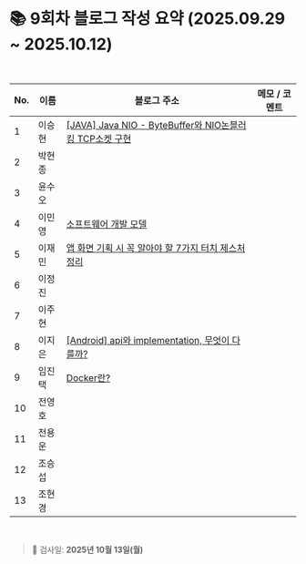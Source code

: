 # 📚 9회차 블로그 작성 요약 (2025.09.29 ~ 2025.10.12)

<br>

| No. | 이름  | 블로그 주소                                                                               | 메모 / 코멘트 |
|-----|-----|--------------------------------------------------------------------------------------|----------|
| 1   | 이승현 | [[JAVA] Java NIO - ByteBuffer와 NIO논블러킹 TCP소켓 구현](https://ssddo-story.tistory.com/72) |          |
| 2   | 박현종 |                                                                                      |          |
| 3   | 윤수오 |                                                                                      |          |
| 4   | 이민영 | [소프트웨어 개발 모델](https://stylish-minyoung.tistory.com/217)                              |          |
| 5   | 이재민 | [앱 화면 기획 시 꼭 알아야 할 7가지 터치 제스처 정리](https://jam-scribble.tistory.com/47)                                                                                     |          |
| 6   | 이정진 |                                                                                      |          |
| 7   | 이주현 |                                                                                      |          |
| 8   | 이지은 | [[Android] api와 implementation, 무엇이 다를까?](https://ji-eeeun.tistory.com/131) |          |
| 9   | 임진택 | [Docker란?](https://taekt.tistory.com/47)                                             |          |
| 10  | 전영호 |                                                                                      |          |
| 11  | 전용운 |                                                                                      |          |
| 12  | 조승섭 |                                                                                      |          |
| 13  | 조현경 |                                                                                      |          |

<br>

> 📌 검사일: **2025년 10월 13일(월)**
